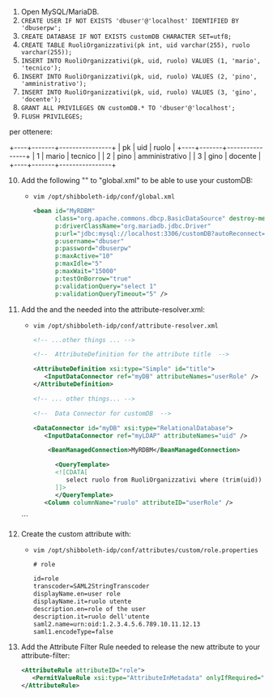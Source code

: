 1) Open MySQL/MariaDB.
2) `CREATE USER IF NOT EXISTS 'dbuser'@'localhost' IDENTIFIED BY 'dbuserpw';`
3) `CREATE DATABASE IF NOT EXISTS customDB CHARACTER SET=utf8;`
4) `CREATE TABLE RuoliOrganizzativi(pk int, uid varchar(255), ruolo varchar(255));`
5) `INSERT INTO RuoliOrganizzativi(pk, uid, ruolo) VALUES (1, 'mario', 'tecnico');`
6) `INSERT INTO RuoliOrganizzativi(pk, uid, ruolo) VALUES (2, 'pino', 'amministrativo');`
7) `INSERT INTO RuoliOrganizzativi(pk, uid, ruolo) VALUES (3, 'gino', 'docente');`
8) `GRANT ALL PRIVILEGES ON customDB.* TO 'dbuser'@'localhost';`
9) `FLUSH PRIVILEGES;`

per ottenere:

+----+-------+----------------+
| pk | uid   | ruolo          |
+----+-------+----------------+
|  1 | mario | tecnico        |
|  2 | pino  | amministrativo |
|  3 | gino  | docente        |
+----+-------+----------------+

10) Add the following "<bean>" to "global.xml" to be able to use your customDB:

    * `vim /opt/shibboleth-idp/conf/global.xml`
    
      ```xml
      <bean id="MyRDBM"
            class="org.apache.commons.dbcp.BasicDataSource" destroy-method="close" lazy-init="true"
            p:driverClassName="org.mariadb.jdbc.Driver"
            p:url="jdbc:mysql://localhost:3306/customDB?autoReconnect=true"
            p:username="dbuser"
            p:password="dbuserpw"
            p:maxActive="10"
            p:maxIdle="5"
            p:maxWait="15000"
            p:testOnBorrow="true"
            p:validationQuery="select 1"
            p:validationQueryTimeout="5" />
      ```

11) Add the <AttributeDefinition> and the <DataConnector> needed into the attribute-resolver.xml:

    * `vim /opt/shibboleth-idp/conf/attribute-resolver.xml`
    
      ```xml
      <!-- ...other things ... -->

      <!--  AttributeDefinition for the attribute title  -->

      <AttributeDefinition xsi:type="Simple" id="title">
         <InputDataConnector ref="myDB" attributeNames="userRole" />
      </AttributeDefinition>

      <!-- ... other things... -->

      <!--  Data Connector for customDB  -->

      <DataConnector id="myDB" xsi:type="RelationalDatabase">
         <InputDataConnector ref="myLDAP" attributeNames="uid" />

	      <BeanManagedConnection>MyRDBM</BeanManagedConnection>

            <QueryTemplate>
            <![CDATA[
               select ruolo from RuoliOrganizzativi where (trim(uid)) = trim('$uid[0]')
            ]]>
            </QueryTemplate>
         <Column columnName="ruolo" attributeID="userRole" />
     </DataConnector>
      ```
 
12) Create the custom attribute with:
    * `vim /opt/shibboleth-idp/conf/attributes/custom/role.properties`
    
      ```xml
      # role

      id=role
      transcoder=SAML2StringTranscoder
      displayName.en=user role
      displayName.it=ruolo utente
      description.en=role of the user
      description.it=ruolo dell'utente
      saml2.name=urn:oid:1.2.3.4.5.6.789.10.11.12.13
      saml1.encodeType=false
      ```

13) Add the Attribute Filter Rule needed to release the new attribute to your attribute-filter:

    ```xml
    <AttributeRule attributeID="role">
       <PermitValueRule xsi:type="AttributeInMetadata" onlyIfRequired="true" />
    </AttributeRule>
    ```
